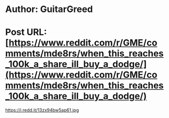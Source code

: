 # Author: GuitarGreed
# Post URL: [https://www.reddit.com/r/GME/comments/mde8rs/when_this_reaches_100k_a_share_ill_buy_a_dodge/](https://www.reddit.com/r/GME/comments/mde8rs/when_this_reaches_100k_a_share_ill_buy_a_dodge/)


https://i.redd.it/13zx94bw5ap61.jpg